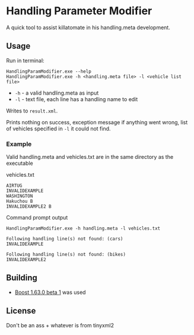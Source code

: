 Handling Parameter Modifier
=========================
A quick tool to assist killatomate in his handling.meta development.

## Usage
Run in terminal:
```
HandlingParamModifier.exe --help
HandlingParamModifier.exe -h <handling.meta file> -l <vehicle list file>
```

* ```-h``` - a valid handling.meta as  input
* ```-l``` - text file, each line has a handling name to edit

Writes to ```result.xml```.

Prints nothing on success, exception message if anything went wrong,
list of vehicles specified in ```-l``` it could not find.

### Example
Valid handling.meta and vehicles.txt are in the same directory as the executable

vehicles.txt
```
AIRTUG
INVALIDEXAMPLE
WASHINGTON
Hakuchou B
INVALIDEXAMPLE2 B
```

Command prompt output
```
HandlingParamModifier.exe -h handling.meta -l vehicles.txt

Following handling line(s) not found: (cars)
INVALIDEXAMPLE

Following handling line(s) not found: (bikes)
INVALIDEXAMPLE2
```

## Building

* [Boost 1.63.0 beta 1](http://www.boost.org/users/history/version_1_63_0.html) was used

## License

Don't be an ass + whatever is from tinyxml2
